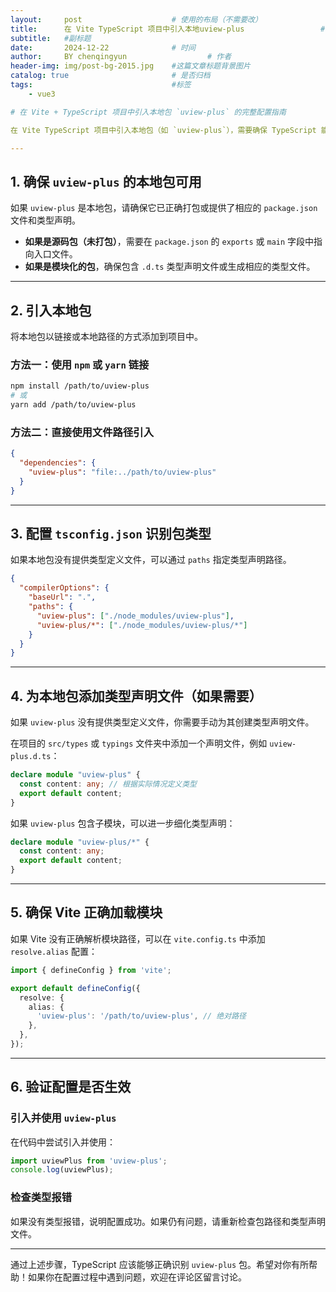 ```yaml
---
layout:     post   				    # 使用的布局（不需要改）
title:      在 Vite TypeScript 项目中引入本地uview-plus 				# 标题 
subtitle:   #副标题
date:       2024-12-22 				# 时间
author:     BY chenqingyun					# 作者
header-img: img/post-bg-2015.jpg 	#这篇文章标题背景图片
catalog: true 						# 是否归档
tags:								#标签
    - vue3

# 在 Vite + TypeScript 项目中引入本地包 `uview-plus` 的完整配置指南

在 Vite TypeScript 项目中引入本地包（如 `uview-plus`），需要确保 TypeScript 能正确识别该包的类型定义。以下是详细的配置步骤。

---
```


## 1. 确保 `uview-plus` 的本地包可用

如果 `uview-plus` 是本地包，请确保它已正确打包或提供了相应的 `package.json` 文件和类型声明。

- **如果是源码包（未打包）**，需要在 `package.json` 的 `exports` 或 `main` 字段中指向入口文件。
- **如果是模块化的包**，确保包含 `.d.ts` 类型声明文件或生成相应的类型文件。

---

## 2. 引入本地包

将本地包以链接或本地路径的方式添加到项目中。

### 方法一：使用 `npm` 或 `yarn` 链接

```bash
npm install /path/to/uview-plus
# 或
yarn add /path/to/uview-plus
```

### 方法二：直接使用文件路径引入

```json
{
  "dependencies": {
    "uview-plus": "file:../path/to/uview-plus"
  }
}
```

---

## 3. 配置 `tsconfig.json` 识别包类型

如果本地包没有提供类型定义文件，可以通过 `paths` 指定类型声明路径。

```json
{
  "compilerOptions": {
    "baseUrl": ".",
    "paths": {
      "uview-plus": ["./node_modules/uview-plus"],
      "uview-plus/*": ["./node_modules/uview-plus/*"]
    }
  }
}
```

---

## 4. 为本地包添加类型声明文件（如果需要）

如果 `uview-plus` 没有提供类型定义文件，你需要手动为其创建类型声明文件。

在项目的 `src/types` 或 `typings` 文件夹中添加一个声明文件，例如 `uview-plus.d.ts`：

```typescript
declare module "uview-plus" {
  const content: any; // 根据实际情况定义类型
  export default content;
}
```

如果 `uview-plus` 包含子模块，可以进一步细化类型声明：

```typescript
declare module "uview-plus/*" {
  const content: any;
  export default content;
}
```

---

## 5. 确保 Vite 正确加载模块

如果 Vite 没有正确解析模块路径，可以在 `vite.config.ts` 中添加 `resolve.alias` 配置：

```typescript
import { defineConfig } from 'vite';

export default defineConfig({
  resolve: {
    alias: {
      'uview-plus': '/path/to/uview-plus', // 绝对路径
    },
  },
});
```

---

## 6. 验证配置是否生效

### 引入并使用 `uview-plus`

在代码中尝试引入并使用：

```typescript
import uviewPlus from 'uview-plus';
console.log(uviewPlus);
```

### 检查类型报错

如果没有类型报错，说明配置成功。如果仍有问题，请重新检查包路径和类型声明文件。

---

通过上述步骤，TypeScript 应该能够正确识别 `uview-plus` 包。希望对你有所帮助！如果你在配置过程中遇到问题，欢迎在评论区留言讨论。








